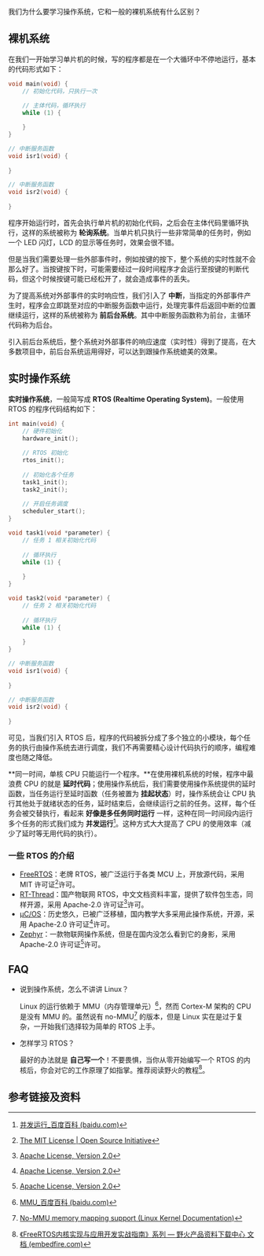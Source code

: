 我们为什么要学习操作系统，它和一般的裸机系统有什么区别？

## 裸机系统

在我们一开始学习单片机的时候，写的程序都是在一个大循环中不停地运行，基本的代码形式如下：

```c
void main(void) {
    // 初始化代码，只执行一次
	
    // 主体代码，循环执行
    while (1) {

    }
}

// 中断服务函数
void isr1(void) {
    
}

// 中断服务函数
void isr2(void) {
    
}
```

程序开始运行时，首先会执行单片机的初始化代码，之后会在主体代码里循环执行，这样的系统被称为 **轮询系统**。当单片机只执行一些非常简单的任务时，例如一个 LED 闪灯，LCD 的显示等任务时，效果会很不错。

但是当我们需要处理一些外部事件时，例如按键的按下，整个系统的实时性就不会那么好了。当按键按下时，可能需要经过一段时间程序才会运行至按键的判断代码，但这个时候按键可能已经松开了，就会造成事件的丢失。

为了提高系统对外部事件的实时响应性，我们引入了 **中断**，当指定的外部事件产生时，程序会立即跳至对应的中断服务函数中运行，处理完事件后返回中断的位置继续运行，这样的系统被称为 **前后台系统**。其中中断服务函数称为前台，主循环代码称为后台。

引入前后台系统后，整个系统对外部事件的响应速度（实时性）得到了提高，在大多数项目中，前后台系统运用得好，可以达到跟操作系统媲美的效果。

## 实时操作系统

**实时操作系统**，一般简写成 **RTOS (Realtime Operating System)**。一般使用 RTOS 的程序代码结构如下：

```c
int main(void) {
    // 硬件初始化
    hardware_init();
    
    // RTOS 初始化
    rtos_init();
    
    // 初始化各个任务
    task1_init();
    task2_init();
    
    // 开启任务调度
    scheduler_start();
}

void task1(void *parameter) {
    // 任务 1 相关初始化代码
    
    // 循环执行
    while (1) {
        
    }
}

void task2(void *parameter) {
    // 任务 2 相关初始化代码
    
    // 循环执行
    while (1) {
        
    }
}

// 中断服务函数
void isr1(void) {
    
}

// 中断服务函数
void isr2(void) {
    
}
```

可见，当我们引入 RTOS 后，程序的代码被拆分成了多个独立的小模块，每个任务的执行由操作系统去进行调度，我们不再需要精心设计代码执行的顺序，编程难度也随之降低。

**同一时间，单核 CPU 只能运行一个程序。**在使用裸机系统的时候，程序中最浪费 CPU 的就是 **延时代码**；使用操作系统后，我们需要使用操作系统提供的延时函数，当任务运行至延时函数（任务被置为 **挂起状态**）时，操作系统会让 CPU 执行其他处于就绪状态的任务，延时结束后，会继续运行之前的任务。这样，每个任务会被交替执行，看起来 **好像是多任务同时运行** 一样，这种在同一时间段内运行多个任务的形式我们成为 **并发运行**[^1]。这种方式大大提高了 CPU 的使用效率（减少了延时等无用代码的执行）。

### 一些 RTOS 的介绍

- [FreeRTOS](https://www.freertos.org/index.html)：老牌 RTOS，被广泛运行于各类 MCU 上，开放源代码，采用 MIT 许可证[^2]许可。
- [RT-Thread](https://www.rt-thread.org/)：国产物联网 RTOS，中文文档资料丰富，提供了软件包生态，同样开源，采用 Apache-2.0 许可证[^3]许可。
- [μC/OS](https://www.micrium.com/rtos/kernels/)：历史悠久，已被广泛移植，国内教学大多采用此操作系统，开源，采用 Apache-2.0 许可证[^3]许可。
- [Zephyr](https://zephyrproject.org/)：一款物联网操作系统，但是在国内没怎么看到它的身影，采用 Apache-2.0 许可证[^3]许可。

## FAQ

-   说到操作系统，怎么不讲讲 Linux？

    Linux 的运行依赖于 MMU（内存管理单元）[^4]，然而 Cortex-M 架构的 CPU 是没有 MMU 的。虽然说有 no-MMU[^5] 的版本，但是 Linux 实在是过于复杂，一开始我们选择较为简单的 RTOS 上手。

-   怎样学习 RTOS？

    最好的办法就是 **自己写一个**！不要畏惧，当你从零开始编写一个 RTOS 的内核后，你会对它的工作原理了如指掌。推荐阅读野火的教程[^6]。

## 参考链接及资料

[^1]: [并发运行_百度百科 (baidu.com)](https://baike.baidu.com/item/并发运行)
[^2]: [The MIT License | Open Source Initiative](https://opensource.org/licenses/MIT)
[^3]: [Apache License, Version 2.0](https://www.apache.org/licenses/LICENSE-2.0)
[^4]: [MMU_百度百科 (baidu.com)](https://baike.baidu.com/item/MMU)
[^5]: [No-MMU memory mapping support (Linux Kernel Documentation)](https://www.kernel.org/doc/Documentation/nommu-mmap.txt)
[^6]: [《FreeRTOS内核实现与应用开发实战指南》系列 — 野火产品资料下载中心 文档 (embedfire.com)](http://doc.embedfire.com/products/link/zh/latest/tutorial/ebf_freertos_tutorial.html)

